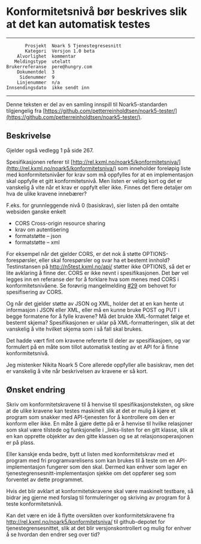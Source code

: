 Konformitetsnivå bør beskrives slik at det kan automatisk testes
================================================================

 ------------------  ---------------------------------
           Prosjekt  Noark 5 Tjenestegresesnitt
           Kategori  Versjon 1.0 beta
        Alvorlighet  kommentar
       Meldingstype  utelatt
    Brukerreferanse  pere@hungry.com
        Dokumentdel  3
         Sidenummer  9
        Linjenummer  n/a
    Innsendingsdato  ikke sendt inn
 ------------------  ---------------------------------

Denne teksten er del av en samling innspill til Noark5-standarden
tilgjengelig fra [https://github.com/petterreinholdtsen/noark5-tester/](https://github.com/petterreinholdtsen/noark5-tester/).

Beskrivelse
-----------

Gjelder også vedlegg 1 på side 267.

Spesifikasjonen referer til
[http://rel.kxml.no/noark5/konformitetsniva/](http://rel.kxml.no/noark5/konformitetsniva/)
som inneholder foreløpig liste med konformitetsnivåer for krav som må
oppfylles for at en implementasjon skal oppfylle et gitt
konformitetsnivå.  Men listen er veldig kort og det er vanskelig å
vite når et krav er oppfylt eller ikke.  Finnes det flere detaljer om
hva de ulike kravene innebærer?

F.eks. for grunnleggende nivå 0 (basiskrav), sier listen på den
omtalte websiden ganske enkelt

 * CORS Cross-origin resource sharing
 * krav om autentisering
 * formatstøtte – json
 * formatstøtte – xml
 
For eksempel når det gjelder CORS, er det nok å støtte
OPTIONS-forespørsler, eller skal forespørsler og svar ha et bestemt
innhold?  Testinstansen på http://n5test.kxml.no/api/ støtter ikke
OPTIONS, så det er lite avklaring å finne der.  CORS er ikke nevnt i
spesifikasjonen.  Det bør vel legges inn en referanse der for å
forklare hva som menes med CORS i konformitetsnivåene.  Se forøvrig
mangelmelding
[#29](https://github.com/arkivverket/noark5-tjenestegrensesnitt-standard/issues/29)
om behovet for spesifisering av CORS.

Og når det gjelder støtte av JSON og XML, holder det at en kan hente
ut informasjon i JSON eller XML, eller må en kunne bruke POST og PUT i
begge formatene for å fylle kravene?  Må det brukte XML-formatet følge
et bestemt skjema?  Spesifikasjonen er uklar på XML-formatteringen,
slik at det vanskelig å vite hvilket skjema som i så fall skal brukes.

Det hadde vært fint om kravene refererte til deler av spesifikasjoen,
og var formulert på en måte som tillot automatisk testing av et API
for å finne konformitetsnivå.

Jeg mistenker Nikita Noark 5 Core allerede oppfyller alle basiskrav,
men det er vanskelig å vite når beskrivelsen av kravene er så kort.

Ønsket endring
--------------

Skriv om konformitetskravene til å henvise til spesifikasjonsteksten,
og sikre at de ulike kravene kan testes maskinelt slik at det er mulig
å kjøre et program som snakker med API-tjenesten for å kontrollere om
den er konform eller ikke.  En måte å gjøre dette på er å henvise til
hvilke relasjoner som skal være tilstede og funksjonelle i
\_links-listen for en gitt klasse, slik at en kan opprette objekter av
den gitte klassen og se at relasjonsoperasjonen er på plass.

Eller kanskje enda bedre, bytt ut listen med konformitetskrav med et
program med fri programvarelisens som kan brukes til å teste om en
API-implementasjon fungerer som den skal.  Dermed kan enhver som lager
en tjenestegrensesnitt-implementasjon sjekke om det oppfører seg som
forventet av dette programmet.

Hvis det blir avklart at konformitetskravene skal være maskinelt
testbare, så bidrar jeg gjerne med forslag til formuleringer og
skriving av program for å teste konformitetsnivå.

Kan det være en ide å flytte oversikten over konformitetskravene fra
http://rel.kxml.no/noark5/konformitetsniva/ til github-depotet for
tjenestegrensesnittet, slik at det blir versjonskontrollert og mulig
for enhver å se hvordan den endrer seg over tid?

